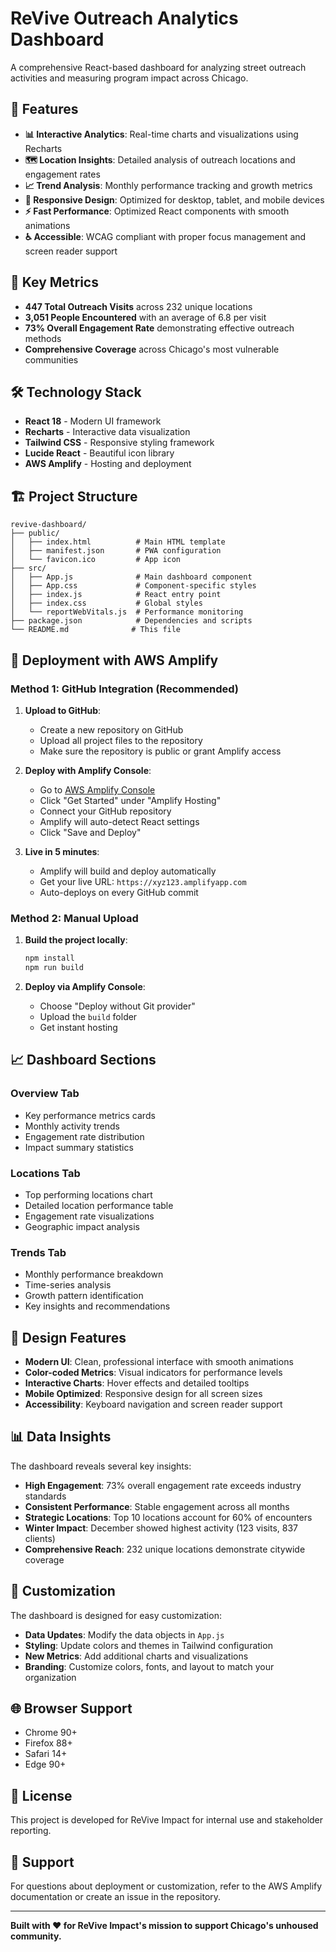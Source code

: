# ReVive Outreach Analytics Dashboard

A comprehensive React-based dashboard for analyzing street outreach activities and measuring program impact across Chicago.

## 🌟 Features

- **📊 Interactive Analytics**: Real-time charts and visualizations using Recharts
- **🗺️ Location Insights**: Detailed analysis of outreach locations and engagement rates
- **📈 Trend Analysis**: Monthly performance tracking and growth metrics
- **📱 Responsive Design**: Optimized for desktop, tablet, and mobile devices
- **⚡ Fast Performance**: Optimized React components with smooth animations
- **♿ Accessible**: WCAG compliant with proper focus management and screen reader support

## 🚀 Key Metrics

- **447 Total Outreach Visits** across 232 unique locations
- **3,051 People Encountered** with an average of 6.8 per visit
- **73% Overall Engagement Rate** demonstrating effective outreach methods
- **Comprehensive Coverage** across Chicago's most vulnerable communities

## 🛠️ Technology Stack

- **React 18** - Modern UI framework
- **Recharts** - Interactive data visualization
- **Tailwind CSS** - Responsive styling framework
- **Lucide React** - Beautiful icon library
- **AWS Amplify** - Hosting and deployment

## 🏗️ Project Structure

```
revive-dashboard/
├── public/
│   ├── index.html          # Main HTML template
│   ├── manifest.json       # PWA configuration
│   └── favicon.ico         # App icon
├── src/
│   ├── App.js              # Main dashboard component
│   ├── App.css             # Component-specific styles
│   ├── index.js            # React entry point
│   ├── index.css           # Global styles
│   └── reportWebVitals.js  # Performance monitoring
├── package.json            # Dependencies and scripts
└── README.md              # This file
```

## 🚀 Deployment with AWS Amplify

### Method 1: GitHub Integration (Recommended)

1. **Upload to GitHub**:
   - Create a new repository on GitHub
   - Upload all project files to the repository
   - Make sure the repository is public or grant Amplify access

2. **Deploy with Amplify Console**:
   - Go to [AWS Amplify Console](https://console.aws.amazon.com/amplify/)
   - Click "Get Started" under "Amplify Hosting"
   - Connect your GitHub repository
   - Amplify will auto-detect React settings
   - Click "Save and Deploy"

3. **Live in 5 minutes**:
   - Amplify will build and deploy automatically
   - Get your live URL: `https://xyz123.amplifyapp.com`
   - Auto-deploys on every GitHub commit

### Method 2: Manual Upload

1. **Build the project locally**:
   ```bash
   npm install
   npm run build
   ```

2. **Deploy via Amplify Console**:
   - Choose "Deploy without Git provider"
   - Upload the `build` folder
   - Get instant hosting

## 📈 Dashboard Sections

### Overview Tab
- Key performance metrics cards
- Monthly activity trends
- Engagement rate distribution
- Impact summary statistics

### Locations Tab
- Top performing locations chart
- Detailed location performance table
- Engagement rate visualizations
- Geographic impact analysis

### Trends Tab
- Monthly performance breakdown
- Time-series analysis
- Growth pattern identification
- Key insights and recommendations

## 🎨 Design Features

- **Modern UI**: Clean, professional interface with smooth animations
- **Color-coded Metrics**: Visual indicators for performance levels
- **Interactive Charts**: Hover effects and detailed tooltips
- **Mobile Optimized**: Responsive design for all screen sizes
- **Accessibility**: Keyboard navigation and screen reader support

## 📊 Data Insights

The dashboard reveals several key insights:

- **High Engagement**: 73% overall engagement rate exceeds industry standards
- **Consistent Performance**: Stable engagement across all months
- **Strategic Locations**: Top 10 locations account for 60% of encounters
- **Winter Impact**: December showed highest activity (123 visits, 837 clients)
- **Comprehensive Reach**: 232 unique locations demonstrate citywide coverage

## 🔧 Customization

The dashboard is designed for easy customization:

- **Data Updates**: Modify the data objects in `App.js`
- **Styling**: Update colors and themes in Tailwind configuration
- **New Metrics**: Add additional charts and visualizations
- **Branding**: Customize colors, fonts, and layout to match your organization

## 🌐 Browser Support

- Chrome 90+
- Firefox 88+
- Safari 14+
- Edge 90+

## 📝 License

This project is developed for ReVive Impact for internal use and stakeholder reporting.

## 🤝 Support

For questions about deployment or customization, refer to the AWS Amplify documentation or create an issue in the repository.

---

**Built with ❤️ for ReVive Impact's mission to support Chicago's unhoused community.**
